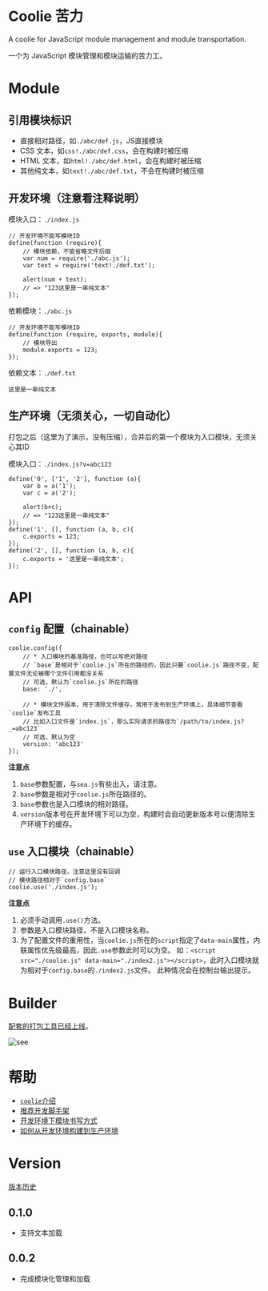 # Coolie 苦力

A coolie for JavaScript module management and module transportation.

一个为 JavaScript 模块管理和模块运输的苦力工。



# Module
## 引用模块标识
- 直接相对路径，如`./abc/def.js`，JS直接模块
- CSS 文本，如`css!./abc/def.css`，会在构建时被压缩
- HTML 文本，如`html!./abc/def.html`，会在构建时被压缩
- 其他纯文本，如`text!./abc/def.txt`，不会在构建时被压缩

## 开发环境（注意看注释说明）
模块入口：`./index.js`
```
// 开发环境不能写模块ID
define(function (require){
	// 模块依赖，不能省略文件后缀
	var num = require('./abc.js');
	var text = require('text!./def.txt');

	alert(num + text);
	// => "123这里是一串纯文本"
});
```
依赖模块：`./abc.js`
```
// 开发环境不能写模块ID
define(function (require, exports, module){
	// 模块导出
	module.exports = 123;
});
```
依赖文本：`./def.txt`
```
这里是一串纯文本
```

## 生产环境（无须关心，一切自动化）
打包之后（这里为了演示，没有压缩），合并后的第一个模块为入口模块，无须关心其ID

模块入口：`./index.js?v=abc123`
```
define('0', ['1', '2'], function (a){
	var b = a('1');
	var c = a('2');

	alert(b+c);
	// => "123这里是一串纯文本"
});
define('1', [], function (a, b, c){
	c.exports = 123;
});
define('2', [], function (a, b, c){
	c.exports = '这里是一串纯文本';
});
```



# API
## `config` 配置（chainable）
```
coolie.config({
	// * 入口模块的基准路径，也可以写绝对路径
    // `base`是相对于`coolie.js`所在的路径的，因此只要`coolie.js`路径不变，配置文件无论被哪个文件引用都没关系
	// 可选，默认为`coolie.js`所在的路径
	base: './',

	// * 模块文件版本，用于清除文件缓存，常用于发布到生产环境上，具体细节查看`coolie`发布工具
	// 比如入口文件是`index.js`，那么实际请求的路径为`/path/to/index.js?_=abc123`
	// 可选，默认为空
	version: 'abc123'
});
```
**注意点**

1. `base`参数配置，与`sea.js`有些出入，请注意。
2. `base`参数是相对于`coolie.js`所在路径的。
3. `base`参数也是入口模块的相对路径。
4. `version`版本号在开发环境下可以为空，构建时会自动更新版本号以便清除生产环境下的缓存。



## `use` 入口模块（chainable）
```
// 运行入口模块路径，注意这里没有回调
// 模块路径相对于`config.base`
coolie.use('./index.js');
```

**注意点**

1. 必须手动调用`.use()`方法。
2. 参数是入口模块路径，不是入口模块名称。
3. 为了配置文件的重用性，当`coolie.js`所在的`script`指定了`data-main`属性，内联属性优先级最高，因此`.use`参数此时可以为空。
   如：`<script src="./coolie.js" data-main="./index2.js"></script>`，此时入口模块就为相对于`config.base`的`./index2.js`文件。
   此种情况会在控制台输出提示。



# Builder
[配套的打包工具已经上线](https://github.com/cloudcome/nodejs-coolie)。

![see](http://ydrimg.oss-cn-hangzhou.aliyuncs.com/20141028170749360717674649.jpg)


# 帮助
- [`coolie`介绍](https://github.com/cloudcome/coolie/blob/master/help/introduction.md)
- [推荐开发脚手架](https://github.com/cloudcome/coolie/blob/master/help/recommend.md)
- [开发环境下模块书写方式](https://github.com/cloudcome/coolie/blob/master/help/development.md)
- [如何从开发环境构建到生产环境](https://github.com/cloudcome/coolie/blob/master/help/production.md)


# Version
[版本历史](https://github.com/cloudcome/coolie/blob/master/version.md)

## 0.1.0
- 支持文本加载

## 0.0.2
- 完成模块化管理和加载